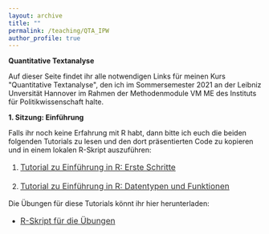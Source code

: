 ```yaml
---
layout: archive
title: ""
permalink: /teaching/QTA_IPW
author_profile: true
---
```

<p><b>Quantitative Textanalyse</b></p>

<p> Auf dieser Seite findet ihr alle notwendigen Links für meinen Kurs "Quantitative Textanalyse", den ich im Sommersemester 2021 an der Leibniz Unversität Hannover im Rahmen der Methodenmodule VM ME des Instituts für Politikwissenschaft halte.</p>

<p><b>1. Sitzung: Einführung</b></p>

<p>Falls ihr noch keine Erfahrung mit R habt, dann bitte ich euch die beiden folgenden Tutorials zu lesen und den dort präsentierten Code zu kopieren und in einem lokalen R-Skript auszuführen:</p>

1. <p style="line-height: 1.5;" align="left"><span style="font-size: medium;"><a style="line-height: 1.5;" href="https://phimeyer.github.io/teaching/R_First_Steps"><span style="color: #333333;"><span style="font-size: medium;">Tutorial zu Einführung in R: Erste Schritte</span></span></a>
2. <p style="line-height: 1.5;" align="left"><span style="font-size: medium;"><a style="line-height: 1.5;" href="https://phimeyer.github.io/teaching/R_Basics_I"><span style="color: #333333;"><span style="font-size: medium;">Tutorial zu Einführung in R: Datentypen und Funktionen</span></span></a>

<p>Die Übungen für diese Tutorials könnt ihr hier herunterladen:</p>
 
 - <p style="line-height: 1.5;" align="left"><span style="font-size: medium;"><a style="line-height: 1.5;" href="https://phimeyer.github.io/teaching/excercises_basicR_commands.R"><span style="color: #333333;"><span style="font-size: medium;">R-Skript für die Übungen</span></span></a>
